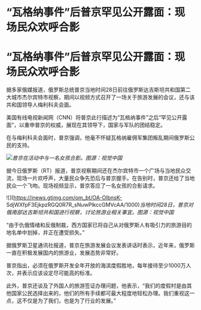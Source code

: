 # “瓦格纳事件”后普京罕见公开露面：现场民众欢呼合影

# “瓦格纳事件”后普京罕见公开露面：现场民众欢呼合影

据多家俄媒报道，俄罗斯总统普京当地时间28日前往俄罗斯达吉斯坦共和国第二大城市杰尔宾特市视察，期间以视频方式召开了一场关于旅游发展的会议，还与该共和国领导人梅利科夫会面。

美国有线电视新闻网（CNN）将普京此行描述为“瓦格纳事件”之后“罕见公开露面”，以重申普京的权威，展现在其领导下，国家与军队的团结稳定。

在与梅利科夫会面时，普京强调，他毫不怀疑瓦格纳雇佣军集团叛乱期间俄罗斯公民的支持。

![](https://inews.gtimg.com/om_bt/O2CFJa2qN7vcRibJVXZ_rv7WDPZkqFYR1aoucjNDaHGHEAA/1000)_普京在活动中与一名女孩合影。图源：视觉中国_

据今日俄罗斯（RT）报道，普京视察期间还在杰尔宾特市一个广场与当地民众交流，现场一片欢呼声，大量民众争先恐后与普京握手。在告别时，普京还给了当地民众一个飞吻。现场视频显示，普京答应了一名女孩的合影请求。

![](https://inews.gtimg.com/om_bt/OA-OIbnsK-
SdjWXfpF3EjkpzRGQ0R7R_sNuwPlkccGMVcAA/1000)_当地时间28日，普京对俄南部达吉斯坦共和国进行视察，讨论旅游业相关事宜。图源：视觉中国_

“由于仇俄情绪和反俄制裁，西方国家已将自己从对俄罗斯人有吸引力的旅游目的地名单中划掉，并正在遭受损失。”

据俄罗斯卫星通讯社报道，普京在旅游发展会议发表讲话时表示，近年来，俄罗斯一直在积极发展国内的旅游业，发展态势非常好。

普京指出，必须在俄罗斯开发全年开放的海滨度假胜地，每年接待至少1000万人次，并表示应该设定尽可能高的标准。

此外，普京还谈及了外国人的旅游签证办理问题，他表示，“我们的度假村是由其他国家公民选择出来的，他们的所有手续都可最大程度地轻松办理。我们重视这一点，这不仅是为了我们，也是为了行业的发展。”

